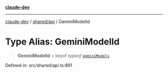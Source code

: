 [**claude-dev**](../../../README.md)

***

[claude-dev](../../../README.md) / [shared/api](../README.md) / GeminiModelId

# Type Alias: GeminiModelId

> **GeminiModelId** = keyof *typeof* [`geminiModels`](../variables/geminiModels.md)

Defined in: src/shared/api.ts:891
